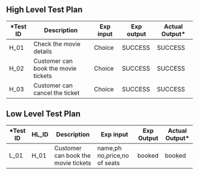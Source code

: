 ##  High Level Test Plan

|*Test ID|Description|Exp input|Exp output|Actual Output*|
|----|----|----|---|---|
|H_01| Check the movie details|	Choice|SUCCESS|	SUCCESS
|H_02| Customer can book the movie tickets|	Choice|	SUCCESS|	SUCCESS
|H_03|  Customer can cancel the ticket|	Choice|	SUCCESS|	SUCCESS
## Low Level Test Plan

|*Test ID|HL_ID|Description|Exp input|Exp Output|Actual Output*|
|---|---|---|---|---|---|
|L_01|	H_01|	 Customer can book the movie tickets|	name,ph no,price,no of seats|	booked|	booked

